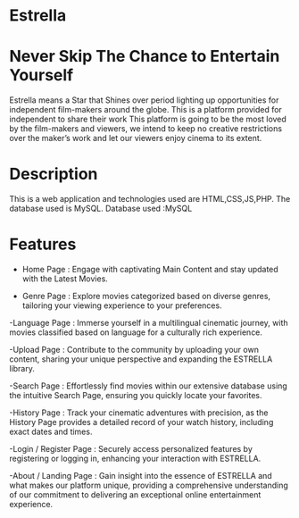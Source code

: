 # Estrella
# Never Skip The Chance to Entertain Yourself
Estrella means a Star that Shines over period lighting up opportunities for independent film-makers around the globe. This is a platform provided for independent to share their work
This platform is going to be the most loved by the film-makers and viewers, we intend to keep no creative restrictions over the maker’s work and let our viewers enjoy cinema to its extent.

# Description 
This is a web application and technologies used are HTML,CSS,JS,PHP. The database used is MySQL.
Database used :MySQL
# Features
- Home Page : Engage with captivating Main Content and stay updated with the Latest Movies.
  
- Genre Page : Explore movies categorized based on diverse genres, tailoring your viewing experience to your preferences.

-Language Page : Immerse yourself in a multilingual cinematic journey, with movies classified based on language for a culturally rich experience.

-Upload Page : Contribute to the community by uploading your own content, sharing your unique perspective and expanding the ESTRELLA library.

-Search Page : Effortlessly find movies within our extensive database using the intuitive Search Page, ensuring you quickly locate your favorites.

-History Page : Track your cinematic adventures with precision, as the History Page provides a detailed record of your watch history, including exact dates and times.

-Login / Register Page : Securely access personalized features by registering or logging in, enhancing your interaction with ESTRELLA.

-About / Landing Page : Gain insight into the essence of ESTRELLA and what makes our platform unique, providing a comprehensive understanding of our commitment to delivering an exceptional online entertainment experience.
